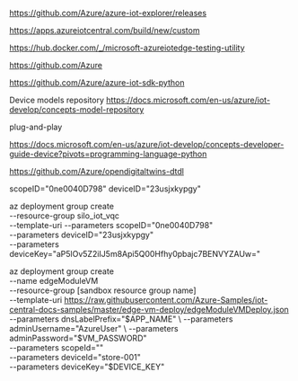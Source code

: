 

https://github.com/Azure/azure-iot-explorer/releases


https://apps.azureiotcentral.com/build/new/custom

https://hub.docker.com/_/microsoft-azureiotedge-testing-utility

https://github.com/Azure

https://github.com/Azure/azure-iot-sdk-python


Device models repository
https://docs.microsoft.com/en-us/azure/iot-develop/concepts-model-repository


plug-and-play

https://docs.microsoft.com/en-us/azure/iot-develop/concepts-developer-guide-device?pivots=programming-language-python


https://github.com/Azure/opendigitaltwins-dtdl


scopeID="0ne0040D798"
deviceID="23usjxkypgy"


az deployment group create \
  --resource-group silo_iot_vqc \
  --template-uri 
  --parameters scopeID="0ne0040D798" \
  --parameters deviceID="23usjxkypgy" \
  --parameters deviceKey="aP5lOv5Z2iIJ5m8Api5Q00Hfhy0pbajc7BENVYZAUw="


az deployment group create \
  --name edgeModuleVM \
  --resource-group [sandbox resource group name] \
  --template-uri https://raw.githubusercontent.com/Azure-Samples/iot-central-docs-samples/master/edge-vm-deploy/edgeModuleVMDeploy.json \
  --parameters dnsLabelPrefix="$APP_NAME" \
  --parameters adminUsername="AzureUser" \
  --parameters adminPassword="$VM_PASSWORD" \
  --parameters scopeId="" \
  --parameters deviceId="store-001" \
  --parameters deviceKey="$DEVICE_KEY"
